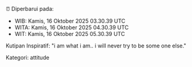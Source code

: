 ⏰ Diperbarui pada:
- WIB: Kamis, 16 Oktober 2025 03.30.39 UTC
- WITA: Kamis, 16 Oktober 2025 04.30.39 UTC
- WIT: Kamis, 16 Oktober 2025 05.30.39 UTC

Kutipan Inspiratif:
"i am what i am.. i will never try to be some one else."


Kategori: attitude

